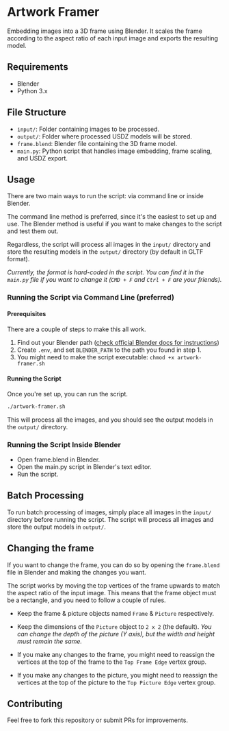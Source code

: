 # Artwork Framer

Embedding images into a 3D frame using Blender. It scales the frame according to the aspect ratio of each input image and exports the resulting model.

## Requirements

- Blender
- Python 3.x

## File Structure

- `input/`: Folder containing images to be processed.
- `output/`: Folder where processed USDZ models will be stored.
- `frame.blend`: Blender file containing the 3D frame model.
- `main.py`: Python script that handles image embedding, frame scaling, and USDZ export.

## Usage

There are two main ways to run the script: via command line or inside Blender.

The command line method is preferred, since it's the easiest to set up and use. The Blender method is useful if you want to make changes to the script and test them out.

Regardless, the script will process all images in the `input/` directory and store the resulting models in the `output/` directory (by default in GLTF format).

_Currently, the format is hard-coded in the script. You can find it in the `main.py` file if you want to change it (`CMD + F` and `Ctrl + F` are your friends)._

### Running the Script via Command Line (preferred)

#### Prerequisites

There are a couple of steps to make this all work.

1. Find out your Blender path ([check official Blender docs for instructions](https://docs.blender.org/manual/en/latest/advanced/command_line/launch/index.html))
2. Create `.env`, and set `BLENDER_PATH` to the path you found in step 1.
3. You might need to make the script executable: `chmod +x artwork-framer.sh`

#### Running the Script

Once you're set up, you can run the script.

```bash
./artwork-framer.sh
```

This will process all the images, and you should see the output models in the `output/` directory.

### Running the Script Inside Blender

- Open frame.blend in Blender.
- Open the main.py script in Blender's text editor.
- Run the script.

## Batch Processing

To run batch processing of images, simply place all images in the `input/` directory before running the script. The script will process all images and store the output models in `output/`.

## Changing the frame

If you want to change the frame, you can do so by opening the `frame.blend` file in Blender and making the changes you want.

The script works by moving the top vertices of the frame upwards to match the aspect ratio of the input image. This means that the frame object must be a rectangle, and you need to follow a couple of rules.

- Keep the frame & picture objects named `Frame` & `Picture` respectively.

- Keep the dimensions of the `Picture` object to `2 x 2` (the default). _You can change the depth of the picture (Y axis), but the width and height must remain the same._

- If you make any changes to the frame, you might need to reassign the vertices at the top of the frame to the `Top Frame Edge` vertex group.

- If you make any changes to the picture, you might need to reassign the vertices at the top of the picture to the `Top Picture Edge` vertex group.

## Contributing

Feel free to fork this repository or submit PRs for improvements.
